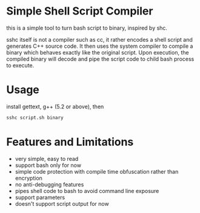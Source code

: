 # Simple Shell Script Compiler

this is a simple tool to turn bash script to binary, inspired by shc.

sshc itself is not a compiler such as cc, it rather encodes a shell script and generates C++ source code. It then uses the system compiler to compile a binary which behaves exactly like the original script. Upon execution, the compiled binary will decode and pipe the script code to child bash process to execute.

# Usage

install gettext, g++ (5.2 or above), then

```bash
sshc script.sh binary
```

# Features and Limitations

* very simple, easy to read
* support bash only for now
* simple code protection with compile time obfuscation rather than encryption
* no anti-debugging features
* pipes shell code to bash to avoid command line exposure
* support parameters
* doesn't support script output for now
